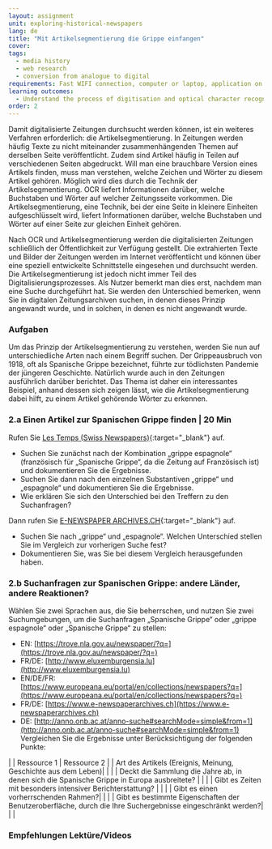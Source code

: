 ```yaml
---
layout: assignment
unit: exploring-historical-newspapers
lang: de
title: "Mit Artikelsegmentierung die Grippe einfangen"
cover:
tags:
  - media history
  - web research
  - conversion from analogue to digital
requirements: Fast WIFI connection, computer or laptop, application on laptop or computer to view video,
learning outcomes:
  - Understand the process of digitisation and optical character recognition 
order: 2
---
```

Damit digitalisierte Zeitungen durchsucht werden können, ist ein weiteres Verfahren erforderlich: die Artikelsegmentierung. In Zeitungen werden häufig Texte zu nicht miteinander zusammenhängenden Themen auf derselben Seite veröffentlicht. Zudem sind Artikel häufig in Teilen auf verschiedenen Seiten abgedruckt.  Will man eine brauchbare Version eines Artikels finden, muss man verstehen, welche Zeichen und Wörter zu diesem Artikel gehören. Möglich wird dies durch die Technik der Artikelsegmentierung. OCR liefert Informationen darüber, welche Buchstaben und Wörter auf welcher Zeitungsseite vorkommen. Die Artikelsegmentierung, eine Technik, bei der eine Seite in kleinere Einheiten aufgeschlüsselt wird, liefert Informationen darüber, welche Buchstaben und Wörter auf einer Seite zur gleichen Einheit gehören.

Nach OCR und Artikelsegmentierung werden die digitalisierten Zeitungen schließlich der Öffentlichkeit zur Verfügung gestellt. Die extrahierten Texte und Bilder der Zeitungen werden im Internet veröffentlicht und können über eine speziell entwickelte Schnittstelle eingesehen und durchsucht werden. Die Artikelsegmentierung ist jedoch nicht immer Teil des Digitalisierungsprozesses. Als Nutzer bemerkt man dies erst, nachdem man eine Suche durchgeführt hat.  Sie werden den Unterschied bemerken, wenn Sie in digitalen Zeitungsarchiven suchen, in denen dieses Prinzip angewandt wurde, und in solchen, in denen es nicht angewandt wurde.
  

<!-- more -->

<!-- briefing-student -->

### Aufgaben
<!-- section-contents -->
Um das Prinzip der Artikelsegmentierung zu verstehen, werden Sie nun auf unterschiedliche Arten nach einem Begriff suchen. Der Grippeausbruch von 1918, oft als Spanische Grippe bezeichnet, führte zur tödlichsten Pandemie der jüngeren Geschichte. Natürlich wurde auch in den Zeitungen ausführlich darüber berichtet. Das Thema ist daher ein interessantes Beispiel, anhand dessen sich zeigen lässt, wie die Artikelsegmentierung dabei hilft, zu einem Artikel gehörende Wörter zu erkennen.
<!-- section -->

### 2.a Einen Artikel zur Spanischen Grippe finden | 20 Min
<!-- section-contents -->

Rufen Sie [Les Temps (Swiss Newspapers)](https://www.letempsarchives.ch/){:target="_blank"} auf.

- Suchen Sie zunächst nach der Kombination „grippe espagnole“ (französisch für „Spanische Grippe“, da die Zeitung auf Französisch ist) und dokumentieren Sie die Ergebnisse.
- Suchen Sie dann nach den einzelnen Substantiven „grippe“ und „espagnole“ und dokumentieren Sie die Ergebnisse.
- Wie erklären Sie sich den Unterschied bei den Treffern zu den Suchanfragen?

Dann rufen Sie [E-NEWSPAPER ARCHIVES.CH](https://www.e-newspaperarchives.ch){:target="_blank"} auf.
- Suchen Sie nach „grippe“ und „espagnole“. Welchen Unterschied stellen Sie im Vergleich zur vorherigen Suche fest?
- Dokumentieren Sie, was Sie bei diesem Vergleich herausgefunden haben. 


<!-- section -->

### 2.b Suchanfragen zur Spanischen Grippe: andere Länder, andere Reaktionen? 
<!-- section-contents -->

Wählen Sie zwei Sprachen aus, die Sie beherrschen, und nutzen Sie zwei Suchumgebungen, um die Suchanfragen „Spanische Grippe“ oder „grippe espagnole“ oder „Spanische Grippe“ zu stellen:
- EN: [https://trove.nla.gov.au/newspaper/?q=](https://trove.nla.gov.au/newspaper/?q=) 
- FR/DE: [http://www.eluxemburgensia.lu](http://www.eluxemburgensia.lu) 
- EN/DE/FR: [https://www.europeana.eu/portal/en/collections/newspapers?q=](https://www.europeana.eu/portal/en/collections/newspapers?q=) 
- FR/DE: [https://www.e-newspaperarchives.ch](https://www.e-newspaperarchives.ch)  
- DE: [http://anno.onb.ac.at/anno-suche#searchMode=simple&from=1](http://anno.onb.ac.at/anno-suche#searchMode=simple&from=1)
Vergleichen Sie die Ergebnisse unter Berücksichtigung der folgenden Punkte:

| | Ressource 1 | Ressource 2 |
| Art des Artikels (Ereignis, Meinung, Geschichte aus dem Leben)| | |
| Deckt die Sammlung die Jahre ab, in denen sich die Spanische Grippe in Europa ausbreitete? |  |  |
| Gibt es Zeiten mit besonders intensiver Berichterstattung? |  |  | 
| Gibt es einen vorherrschenden Rahmen?|  |  |
| Gibt es bestimmte Eigenschaften der Benutzeroberfläche, durch die Ihre Suchergebnisse eingeschränkt werden?| |  |

<!-- section -->


### Empfehlungen Lektüre/Videos
<!-- section-contents -->

<!-- briefing-teacher --> 







